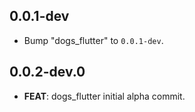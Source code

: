 ## 0.0.1-dev

 - Bump "dogs_flutter" to `0.0.1-dev`.

## 0.0.2-dev.0

 - **FEAT**: dogs_flutter initial alpha commit.

